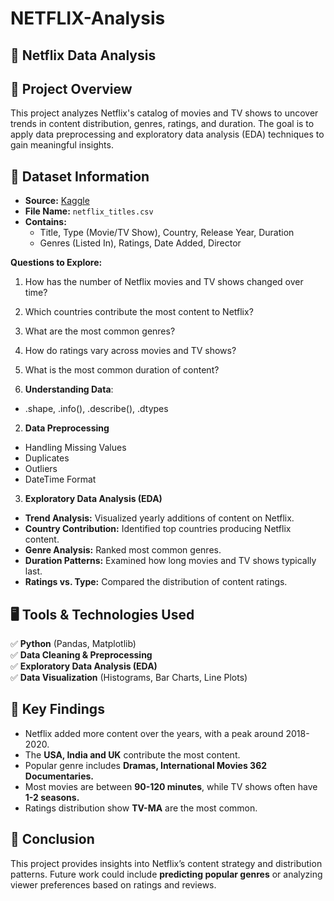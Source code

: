 # NETFLIX-Analysis

## 📌 Netflix Data Analysis

## 📖 Project Overview
This project analyzes Netflix's catalog of movies and TV shows to uncover trends in content distribution, genres, ratings, and duration. The goal is to apply data preprocessing and exploratory data analysis (EDA) techniques to gain meaningful insights.

## 📂 Dataset Information
- **Source:** [Kaggle](https://www.kaggle.com/datasets/shivamb/netflix-shows)
- **File Name:** `netflix_titles.csv`
- **Contains:**
  - Title, Type (Movie/TV Show), Country, Release Year, Duration
  - Genres (Listed In), Ratings, Date Added, Director

**Questions to Explore:**
1. How has the number of Netflix movies and TV shows changed over time?
2. Which countries contribute the most content to Netflix?
3. What are the most common genres?
4. How do ratings vary across movies and TV shows?
5. What is the most common duration of content?


1. **Understanding Data**:
- .shape, .info(), .describe(), .dtypes

2. **Data Preprocessing**
- Handling Missing Values
- Duplicates
- Outliers
- DateTime Format

3. **Exploratory Data Analysis (EDA)**
- **Trend Analysis:** Visualized yearly additions of content on Netflix.
- **Country Contribution:** Identified top countries producing Netflix content.
- **Genre Analysis:** Ranked most common genres.
- **Duration Patterns:** Examined how long movies and TV shows typically last.
- **Ratings vs. Type:** Compared the distribution of content ratings.

## 🖥️ Tools & Technologies Used
✅ **Python** (Pandas, Matplotlib)  
✅ **Data Cleaning & Preprocessing**  
✅ **Exploratory Data Analysis (EDA)**  
✅ **Data Visualization** (Histograms, Bar Charts, Line Plots)

## 📌 Key Findings
- Netflix added more content over the years, with a peak around 2018-2020.
- The **USA, India and UK** contribute the most content.
- Popular genre includes **Dramas, International Movies 362 Documentaries.**
- Most movies are between **90-120 minutes**, while TV shows often have **1-2 seasons.**
- Ratings distribution show **TV-MA** are the most common.

## 🚀 Conclusion
This project provides insights into Netflix’s content strategy and distribution patterns. Future work could include **predicting popular genres** or analyzing viewer preferences based on ratings and reviews.


